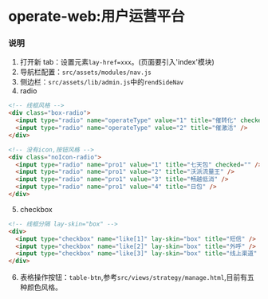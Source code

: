 # operate-web:用户运营平台

### 说明

1. 打开新 tab：设置元素`lay-href=xxx`。(页面要引入'index'模块)
2. 导航栏配置：`src/assets/modules/nav.js`
3. 侧边栏：`src/assets/lib/admin.js`中的`rendSideNav`
4. radio

```html
<!-- 线框风格 -->
<div class="box-radio">
  <input type="radio" name="operateType" value="1" title="催转化" checked="" />
  <input type="radio" name="operateType" value="2" title="催激活" />
</div>
```

```html
<!-- 没有icon,按钮风格 -->
<div class="noIcon-radio">
  <input type="radio" name="pro1" value="1" title="七天包" checked="" />
  <input type="radio" name="pro1" value="2" title="沃派流量王" />
  <input type="radio" name="pro1" value="3" title="畅越低消" />
  <input type="radio" name="pro1" value="4" title="日包" />
</div>
```

5. checkbox

```html
<!-- 线框分隔 lay-skin="box" -->
<div>
  <input type="checkbox" name="like[1]" lay-skin="box" title="短信" />
  <input type="checkbox" name="like[2]" lay-skin="box" title="外呼" />
  <input type="checkbox" name="like[3]" lay-skin="box" title="线上渠道" />
</div>
```

6. 表格操作按钮：`table-btn`,参考`src/views/strategy/manage.html`,目前有五种颜色风格。
